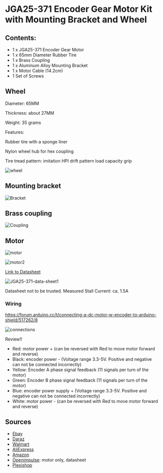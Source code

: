 # JGA25-371 Encoder Gear Motor Kit with Mounting Bracket and Wheel

## Contents:

* 1 x JGA25-371 Encoder Gear Motor
* 1 x 65mm Diameter Rubber Tire
* 1 x Brass Coupling
* 1 x Aluminum Alloy Mounting Bracket
* 1 x Motor Cable (14.2cm)
* 1 Set of Screws

## Wheel

Diameter: 65MM 

Thickness: about 27MM

Weight: 35 grams 

Features: 

Rubber tire with a sponge liner

Nylon wheel hub for hex coupling

Tire tread pattern: imitation HPI drift pattern load capacity grip

![wheel](/home/mhered/manolobot/assets/images/wheel.jpg)

## Mounting bracket

![Bracket](/home/mhered/manolobot/assets/images/bracket.jpg)

## Brass coupling

![Coupling](/home/mhered/manolobot/assets/images/coupling.jpg)

## Motor

![motor](/home/mhered/manolobot/assets/images/motor.jpg)

![motor2](/home/mhered/manolobot/assets/images/motor2.jpg)

[Link to Datasheet](https://www.openimpulse.com/blog/wp-content/uploads/wpsc/downloadables/JGA25-371-data-sheet1.jpg)

![JGA25-371-data-sheet1](/home/mhered/manolobot/assets/images/JGA25-371-data-sheet1.jpg)

Datasheet not to be trusted. Measured Stall Current: ca. 1.5A

### Wiring

https://forum.arduino.cc/t/connecting-a-dc-motor-w-encoder-to-arduino-shield/517262/8

![connections](/home/mhered/manolobot/assets/images/wiring.jpg)

Review!!

- Red: motor power + (can be reversed with Red to move motor forward and reverse)
- Black: encoder power - (Voltage range 3.3-5V. Positive and negative can not be connected incorrectly)
- Yellow: Encoder A phase signal feedback (11 signals per turn of the motor)
- Green: Encoder B phase signal feedback (11 signals per turn of the motor)
- Blue: encoder power supply + (Voltage range 3.3-5V. Positive and negative can not be connected incorrectly)
- White: motor power - (can be reversed with Red to move motor forward and reverse) 

## Sources

* [Ebay](https://www.ebay.com/itm/165266268040?hash=item267aa31f88:g:nDMAAOSw7e9dMYIL)
* [Daraz](https://www.daraz.lk/products/jga25-371-smart-car-robot-diy-encoder-gear-motor-with-mounting-bracket-wheel-kit-i109232382.html)
* [Walmart](https://www.walmart.com/ip/Smart-Car-Kit-Small-Size-JGA25-371-Wear-resistant-For-Printers-For-Smart-Cars-For-Robots/1531668648?wmlspartner=wlpa&selectedSellerId=101094432)
* [AliExpress](https://es.aliexpress.com/item/1005003707407732.html?gatewayAdapt=glo2esp)
* [Amazon](https://www.amazon.es/dp/B07WT22RNK?psc=1&ref=ppx_pop_dt_b_product_details)
* [Openimpulse](https://www.openimpulse.com/blog/products-page/25d-gearmotors/jga25-371-dc-gearmotor-encoder-126-rpm-12-v-2/): motor only, datasheet
* [Plexishop](https://www.plexishop.it/en/robotics-and-automation/motors-for-arduino/dc-motors/jga25-371-geared-motor-with-encoder-126rpm.html#)

